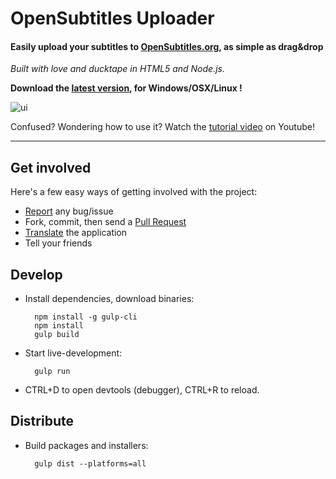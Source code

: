 # OpenSubtitles Uploader 

#### Easily upload your subtitles to [OpenSubtitles.org](http://www.opensubtitles.org), as simple as drag&drop

_Built with love and ducktape in HTML5 and Node.js._

**Download the [latest version](https://github.com/vankasteelj/opensubtitles-uploader/releases), for Windows/OSX/Linux !**

![ui](https://cloud.githubusercontent.com/assets/12599850/15262361/25d0ae66-1962-11e6-8431-d2d138722e0d.png)

Confused? Wondering how to use it? Watch the [tutorial video](http://www.youtube.com/watch?v=jrIgL8kwBdI) on Youtube!

***

## Get involved
Here's a few easy ways of getting involved with the project:
- [Report](https://github.com/vankasteelj/opensubtitles-uploader/issues/new) any bug/issue
- Fork, commit, then send a [Pull Request](https://github.com/vankasteelj/opensubtitles-uploader/pulls)
- [Translate](https://github.com/vankasteelj/opensubtitles-uploader/tree/master/app/localization) the application
- Tell your friends

## Develop
- Install dependencies, download binaries:

        npm install -g gulp-cli
        npm install
        gulp build

- Start live-development:

        gulp run
    
- CTRL+D to open devtools (debugger), CTRL+R to reload.

## Distribute
- Build packages and installers:

        gulp dist --platforms=all